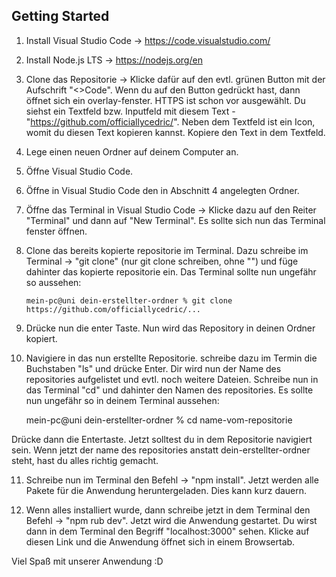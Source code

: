 ## Getting Started

1.  Install Visual Studio Code -> https://code.visualstudio.com/

2.  Install Node.js LTS -> https://nodejs.org/en

3.  Clone das Repositorie -> Klicke dafür auf den evtl. grünen Button mit der Aufschrift "<>Code". Wenn du auf den Button gedrückt hast, dann öffnet sich ein overlay-fenster. HTTPS ist schon vor ausgewählt. Du siehst ein Textfeld bzw. Inputfeld mit diesem Text - "https://github.com/officiallycedric/". Neben dem Textfeld ist ein Icon, womit du diesen Text kopieren kannst. Kopiere den Text in dem Textfeld.

4.  Lege einen neuen Ordner auf deinem Computer an.

5.  Öffne Visual Studio Code.

6.  Öffne in Visual Studio Code den in Abschnitt 4 angelegten Ordner.

7.  Öffne das Terminal in Visual Studio Code -> Klicke dazu auf den Reiter "Terminal" und dann auf "New Terminal". Es sollte sich nun das Terminal fenster öffnen.

8.  Clone das bereits kopierte repositorie im Terminal. Dazu schreibe im Terminal -> "git clone" (nur git clone schreiben, ohne "") und füge dahinter das kopierte repositorie ein.
    Das Terminal sollte nun ungefähr so aussehen:

        mein-pc@uni dein-erstellter-ordner % git clone https://github.com/officiallycedric/...

9.  Drücke nun die enter Taste. Nun wird das Repository in deinen Ordner kopiert.

10. Navigiere in das nun erstellte Repositorie. schreibe dazu im Termin die Buchstaben "ls" und drücke Enter. Dir wird nun der Name des repositories aufgelistet und evtl. noch weitere Dateien. Schreibe nun in das Terminal "cd" und dahinter den Namen des repositories. Es sollte nun ungefähr so in deinem Terminal aussehen:

    mein-pc@uni dein-erstellter-ordner % cd name-vom-repositorie

Drücke dann die Entertaste. Jetzt solltest du in dem Repositorie navigiert sein. Wenn jetzt der name des repositories anstatt dein-erstellter-ordner steht, hast du alles richtig gemacht.

11. Schreibe nun im Terminal den Befehl -> "npm install". Jetzt werden alle Pakete für die Anwendung heruntergeladen. Dies kann kurz dauern.

12. Wenn alles installiert wurde, dann schreibe jetzt in dem Terminal den Befehl -> "npm rub dev". Jetzt wird die Anwendung gestartet. Du wirst dann in dem Terminal den Begriff "localhost:3000" sehen. Klicke auf diesen Link und die Anwendung öffnet sich in einem Browsertab.

Viel Spaß mit unserer Anwendung :D
